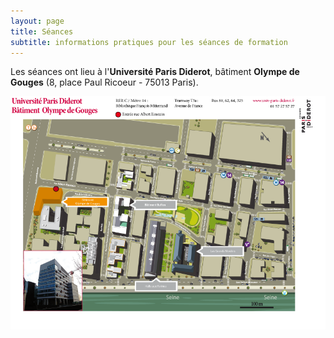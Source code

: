 ```yaml
---
layout: page
title: Séances
subtitle: informations pratiques pour les séances de formation
---
```


Les séances ont lieu à l'**Université Paris Diderot**, bâtiment **Olympe de Gouges** (8, place Paul Ricoeur - 75013 Paris).

![planodg](/img/PlanOdG.png)
